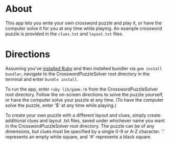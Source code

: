 # About

This app lets you write your own crossword puzzle and play it, or have the 
computer solve it for you at any time while playing. An example crossword puzzle 
is provided in the `clues.txt` and `layout.txt` files.

# Directions

Assuming you've [installed Ruby](https://github.com/rbenv/rbenv) and then 
installed bundler via `gem install bundler`, navigate to the 
CrosswordPuzzleSolver root directory in the terminal and enter `bundle install`. 

To run the app, enter `ruby lib/game.rb` from the CrosswordPuzzleSolver root 
directory. Follow the on-screen directions to solve the puzzle yourself, or have 
the computer solve your puzzle at any time. (To have the computer solve the 
puzzle, enter '$' at any time while playing.)

To create your own puzzle with a different layout and clues, simply create 
additional clues and layout .txt files, saved under whichever name you want in 
the CrosswordPuzzleSolver root directory. The puzzle can be of any dimensions, 
but clues must be specified by a single 0-9 or A-Z character. '.' represents an 
empty white square, and '#' represents a black square.

